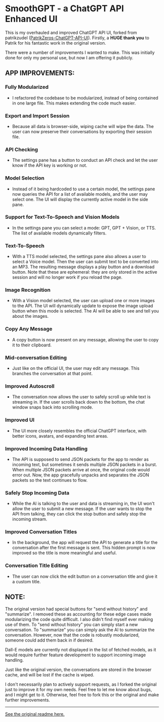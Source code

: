 # SmoothGPT - a ChatGPT API Enhanced UI

This is my overhauled and improved ChatGPT API UI, forked from patrikzudel ([PatrikZeros-ChatGPT-API-UI](https://github.com/patrikzudel/PatrikZeros-ChatGPT-API-UI)). Firstly, a **HUGE thank you** to Patrik for his fantastic work in the original version.

There were a number of improvements I wanted to make. This was initially done for only my personal use, but now I am offering it publicly.

## APP IMPROVEMENTS:

### Fully Modularized
- I refactored the codebase to be modularized, instead of being contained in one large file. This makes extending the code much easier.

### Export and Import Session
- Because all data is browser-side, wiping cache will wipe the data. The user can now preserve their conversations by exporting their session file.

### API Checking
- The settings pane has a button to conduct an API check and let the user know if the API key is working or not.

### Model Selection
- Instead of it being hardcoded to use a certain model, the settings pane now queries the API for a list of available models, and the user may select one. The UI will display the currently active model in the side pane.

### Support for Text-To-Speech and Vision Models
- In the settings pane you can select a mode: GPT, GPT + Vision, or TTS. The list of available models dynamically filters.

### Text-To-Speech
- With a TTS model selected, the settings pane also allows a user to select a Voice model. Then the user can submit text to be converted into an MP3. The resulting message displays a play button and a download button. Note that these are ephemeral: they are only stored in the active session and will no longer work if you reload the page.

### Image Recognition
- With a Vision model selected, the user can upload one or more images to the API. The UI will dynamically update to expose the image upload button when this mode is selected. The AI will be able to see and tell you about the images.

### Copy Any Message
- A copy button is now present on any message, allowing the user to copy it to their clipboard.

### Mid-conversation Editing
- Just like on the official UI, the user may edit any message. This branches the conversation at that point.

### Improved Autoscroll
- The conversation now allows the user to safely scroll up while text is streaming in. If the user scrolls back down to the bottom, the chat window snaps back into scrolling mode.

### Improved UI
- The UI more closely resembles the official ChatGPT interface, with better icons, avatars, and expanding text areas.

### Improved Incoming Data Handling
- The API is supposed to send JSON packets for the app to render as incoming text, but sometimes it sends multiple JSON packets in a burst. When multiple JSON packets arrive at once, the original code would error out. Now, the app gracefully unpacks and separates the JSON packets so the text continues to flow.

### Safely Stop Incoming Data
- While the AI is talking to the user and data is streaming in, the UI won't allow the user to submit a new message. If the user wants to stop the API from talking, they can click the stop button and safely stop the incoming stream.

### Improved Conversation Titles
- In the background, the app will request the API to generate a title for the conversation after the first message is sent. This hidden prompt is now improved so the title is more meaningful and useful.

### Conversation Title Editing
- The user can now click the edit button on a conversation title and give it a custom title.

## NOTE:

The original version had special buttons for "send without history" and "summarize". I removed these as accounting for these edge cases made modularizing the code quite difficult. I also didn't find myself ever making use of them. To "send without history" you can simply start a new conversation. To "summarize" you can simply ask the AI to summarize the conversation. However, now that the code is robustly modularized, someone could add them back in if desired.

Dall-E models are currently not displayed in the list of fetched models, as it would require further feature development to support incoming image handling.

Just like the original version, the conversations are stored in the browser cache, and will be lost if the cache is wiped.

I don't necessarily plan to actively support requests, as I forked the original just to improve it for my own needs. Feel free to let me know about bugs, and I might get to it. Otherwise, feel free to fork this or the original and make further improvements.

*** 

[See the original readme here.](https://github.com/patrikzudel/PatrikZeros-ChatGPT-API-UI/blob/main/README.md)
